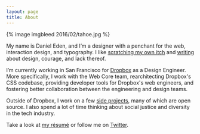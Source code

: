 ```yaml
---
layout: page
title: About
---
```


{% image imgbleed 2016/02/tahoe.jpg %}

My name is Daniel Eden, and I’m a designer with a penchant for the web,
interaction design, and typography. I like [scratching my own itch](/portfolio
"Daniel Eden’s portfolio") and [writing](/blog "Daniel Eden’s blog") about
design, courage, and lack thereof.

I’m currently working in San Francisco for [Dropbox](http://dropbox.com
"Dropbox") as a Design Engineer. More specifically, I work with the Web Core
team, rearchitecting Dropbox's CSS codebase, providing developer tools for
Dropbox's web engineers, and fostering better collaboration between the
engineering and design teams.

Outside of Dropbox, I work on a few
[side projects](/portfolio "Daniel Eden’s portfolio"), many of which are open
source. I also spend a lot of time thinking about social justice and diversity
in the tech industry.

Take a look at
[my résumé](https://www.dropbox.com/s/kq431p4ey1b1ayu/R%C3%A9sum%C3%A9.pdf
"Daniel Eden’s résumé") or follow me on [Twitter](http://twitter.com/_dte
"Daniel Eden on Twitter").
